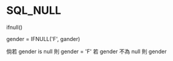 # SQL_NULL
ifnull()

gender = IFNULL('F', gander) 

倘若 gender is null 則 gender = 'F'
若 gender 不為 null 則 gender
